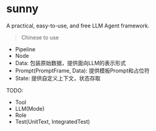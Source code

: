 # sunny
A practical, easy-to-use, and free LLM Agent framework.

> Chinese to use

* Pipeline
* Node
* Data: 包装原始数据，提供面向LLM的表示形式
* Prompt(PromptFrame, Data): 提供模板Prompt和占位符
* State: 提供自定义上下文，状态存取

TODO:
* Tool
* LLM(Mode)
* Role
* Test(UnitText, IntegratedTest)
